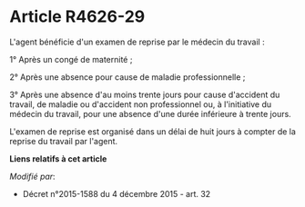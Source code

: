 # Article R4626-29

L'agent bénéficie d'un examen de reprise par le médecin du travail :

1° Après un congé de maternité ;

2° Après une absence pour cause de maladie professionnelle ;

3° Après une absence d'au moins trente jours pour cause d'accident du travail, de maladie ou d'accident non professionnel ou,
à l'initiative du médecin du travail, pour une absence d'une durée inférieure à trente jours.

L'examen de reprise est organisé dans un délai de huit jours à compter de la reprise du travail par l'agent.

**Liens relatifs à cet article**

_Modifié par_:

  - Décret n°2015-1588 du 4 décembre 2015 - art. 32
